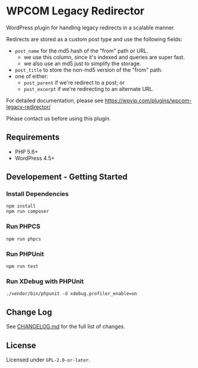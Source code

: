 # WPCOM Legacy Redirector

WordPress plugin for handling legacy redirects in a scalable manner.

Redirects are stored as a custom post type and use the following fields:

- `post_name` for the md5 hash of the "from" path or URL.
  - we use this column, since it's indexed and queries are super fast.
  - we also use an md5 just to simplify the storage.
- `post_title` to store the non-md5 version of the "from" path.
- one of either:
  - `post_parent` if we're redirect to a post; or
  - `post_excerpt` if we're redirecting to an alternate URL.

For detailed documentation, please see https://wpvip.com/plugins/wpcom-legacy-redirector/

Please contact us before using this plugin.

## Requirements

- PHP 5.6+
- WordPress 4.5+

## Developement - Getting Started

### Install Dependencies
```
npm install
npm run composer
```

### Run PHPCS
```
npm run phpcs
```

### Run PHPUnit

```
npm run test
```

### Run XDebug with PHPUnit
```
./vendor/bin/phpunit -d xdebug.profiler_enable=on 
```

## Change Log

See [CHANGELOG.md](CHANGELOG.md) for the full list of changes.

## License

Licensed under `GPL-2.0-or-later`.
